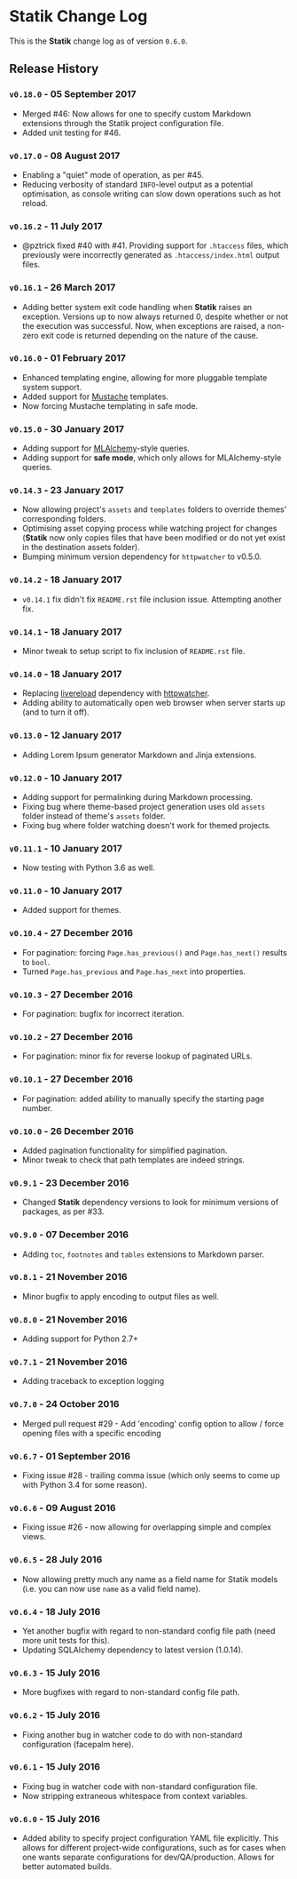 # Statik Change Log

This is the **Statik** change log as of version `0.6.0`.

## Release History

### `v0.18.0` - 05 September 2017

* Merged #46: Now allows for one to specify custom Markdown extensions
  through the Statik project configuration file.
* Added unit testing for #46.

### `v0.17.0` - 08 August 2017

* Enabling a "quiet" mode of operation, as per #45.
* Reducing verbosity of standard `INFO`-level output as a potential
  optimisation, as console writing can slow down operations such as
  hot reload.

### `v0.16.2` - 11 July 2017

* @pztrick fixed #40 with #41. Providing support for `.htaccess` files,
  which previously were incorrectly generated as `.htaccess/index.html`
  output files.

### `v0.16.1` - 26 March 2017

* Adding better system exit code handling when **Statik** raises an
  exception. Versions up to now always returned 0, despite whether
  or not the execution was successful. Now, when exceptions are
  raised, a non-zero exit code is returned depending on the nature of
  the cause.

### `v0.16.0` - 01 February 2017

* Enhanced templating engine, allowing for more pluggable template
  system support.
* Added support for [Mustache](http://mustache.github.io/) templates.
* Now forcing Mustache templating in safe mode.

### `v0.15.0` - 30 January 2017

* Adding support for
  [MLAlchemy](https://github.com/thanethomson/MLAlchemy)-style queries.
* Adding support for **safe mode**, which only allows for
  MLAlchemy-style queries.

### `v0.14.3` - 23 January 2017

* Now allowing project's `assets` and `templates` folders to
  override themes' corresponding folders.
* Optimising asset copying process while watching project for changes
  (**Statik** now only copies files that have been modified or do not
  yet exist in the destination assets folder).
* Bumping minimum version dependency for `httpwatcher` to v0.5.0.

### `v0.14.2` - 18 January 2017

* `v0.14.1` fix didn't fix `README.rst` file inclusion issue. Attempting
  another fix.

### `v0.14.1` - 18 January 2017

* Minor tweak to setup script to fix inclusion of `README.rst` file.

### `v0.14.0` - 18 January 2017

* Replacing [livereload](https://github.com/lepture/python-livereload)
  dependency with
  [httpwatcher](https://github.com/thanethomson/httpwatcher).
* Adding ability to automatically open web browser when server starts
  up (and to turn it off).

### `v0.13.0` - 12 January 2017

* Adding Lorem Ipsum generator Markdown and Jinja extensions.

### `v0.12.0` - 10 January 2017

* Adding support for permalinking during Markdown processing.
* Fixing bug where theme-based project generation uses old `assets`
  folder instead of theme's `assets` folder.
* Fixing bug where folder watching doesn't work for themed projects.

### `v0.11.1` - 10 January 2017

* Now testing with Python 3.6 as well.

### `v0.11.0` - 10 January 2017

* Added support for themes.

### `v0.10.4` - 27 December 2016

* For pagination: forcing `Page.has_previous()` and `Page.has_next()`
  results to `bool`.
* Turned `Page.has_previous` and `Page.has_next` into properties.

### `v0.10.3` - 27 December 2016

* For pagination: bugfix for incorrect iteration.

### `v0.10.2` - 27 December 2016

* For pagination: minor fix for reverse lookup of paginated URLs.

### `v0.10.1` - 27 December 2016

* For pagination: added ability to manually specify the starting
  page number.

### `v0.10.0` - 26 December 2016

* Added pagination functionality for simplified pagination.
* Minor tweak to check that path templates are indeed strings.

### `v0.9.1` - 23 December 2016

* Changed **Statik** dependency versions to look for minimum versions of
  packages, as per #33.

### `v0.9.0` - 07 December 2016

* Adding `toc`, `footnotes` and `tables` extensions to Markdown
  parser.

### `v0.8.1` - 21 November 2016

* Minor bugfix to apply encoding to output files as well.

### `v0.8.0` - 21 November 2016

* Adding support for Python 2.7+

### `v0.7.1` - 21 November 2016

* Adding traceback to exception logging

### `v0.7.0` - 24 October 2016

* Merged pull request #29 - Add 'encoding' config option to allow / force
  opening files with a specific encoding

### `v0.6.7` - 01 September 2016

* Fixing issue #28 - trailing comma issue (which only seems to come up with Python 3.4 for some reason).

### `v0.6.6` - 09 August 2016

* Fixing issue #26 - now allowing for overlapping simple and complex views.

### `v0.6.5` - 28 July 2016

* Now allowing pretty much any name as a field name for Statik models (i.e. you can now use `name` as a valid
  field name).

### `v0.6.4` - 18 July 2016

* Yet another bugfix with regard to non-standard config file path (need more unit tests for this).
* Updating SQLAlchemy dependency to latest version (1.0.14).

### `v0.6.3` - 15 July 2016

* More bugfixes with regard to non-standard config file path.

### `v0.6.2` - 15 July 2016

* Fixing another bug in watcher code to do with non-standard configuration (facepalm here).

### `v0.6.1` - 15 July 2016

* Fixing bug in watcher code with non-standard configuration file.
* Now stripping extraneous whitespace from context variables.

### `v0.6.0` - 15 July 2016

* Added ability to specify project configuration YAML file explicitly. This allows for different project-wide
  configurations, such as for cases when one wants separate configurations for dev/QA/production. Allows for
  better automated builds.
